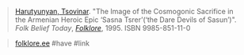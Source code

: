 > [Harutyunyan, Tsovinar](harutyunyan.md). "The Image of the Cosmogonic Sacrifice in the Armenian Heroic Epic ‘Sasna Tsrer’(‘the Dare Devils of Sasun’)". *Folk Belief Today*, [*Folklore*](journal-folklore.md), 1995. ISBN 9985-851-11-0

> [folklore.ee](https://www.folklore.ee/rl/pubte/ee/usund/fbt/harutyunyan.pdf) #have #link 